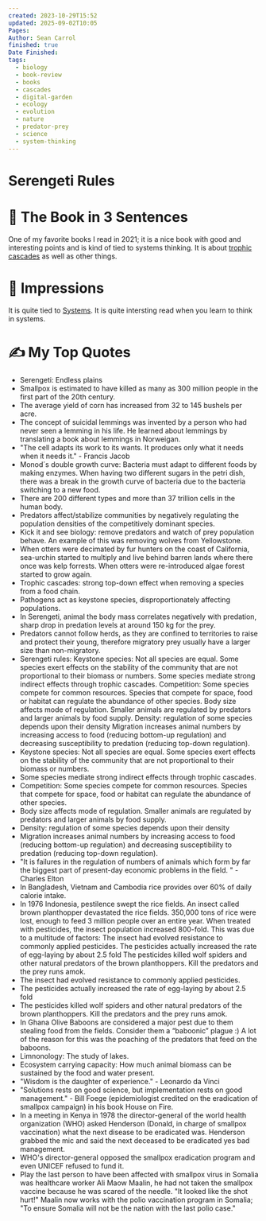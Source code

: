 ```yaml
---
created: 2023-10-29T15:52
updated: 2025-09-02T10:05
Pages:
Author: Sean Carrol
finished: true
Date Finished:
tags:
  - biology
  - book-review
  - books
  - cascades
  - digital-garden
  - ecology
  - evolution
  - nature
  - predator-prey
  - science
  - system-thinking
---
```

# Serengeti Rules


# 🚀 The Book in 3 Sentences
One of my favorite books I read in 2021; it is a nice book with good and interesting points and is kind of tied to systems thinking.  It is about [trophic cascades](https://www.britannica.com/science/trophic-cascade) as well as other things. 


# 🎨 Impressions
It is quite tied to [Systems](../../../../Thinking/Systems.md). It is quite intersting read when you learn to think in systems. 


# ✍️ My Top  Quotes

- Serengeti: Endless plains
- Smallpox is estimated to have killed as many as 300 million people in the first part of the 20th century.
- The average yield of corn has increased from 32 to 145 bushels per acre.
- The concept of suicidal lemmings was invented by a person who had never seen a lemming in his life. He learned about lemmings by translating a book about lemmings in Norweigan.
- "The cell adapts its work to its wants. It produces only what it needs when it needs it." - Francis Jacob
- Monod´s double growth curve:  Bacteria must adapt to different foods by making enzymes. When having two different sugars in the petri dish, there was a break in the growth curve of bacteria due to the bacteria switching to a new food.
- There are 200 different types and more than 37 trillion cells in the human body.
- Predators affect/stabilize communities by negatively regulating the population densities of the competitively dominant species.
- Kick it and see biology: remove predators and watch of prey population behave. An example of this was removing wolves from Yellowstone.
- When otters were decimated by fur hunters on the coast of California, sea-urchin started to multiply and live behind barren lands where there once was kelp forrests. When otters were re-introduced algae forest started to grow again.
- Trophic cascades: strong top-down effect when removing a species from a food chain.
- Pathogens act as keystone species, disproportionately affecting populations.
- In Serengeti, animal the body mass correlates negatively with predation, sharp drop in predation levels at around 150 kg for the prey.
- Predators cannot follow herds, as they are confined to territories to raise and protect their young, therefore migratory prey usually have a larger size than non-migratory.
- Serengeti rules: 
Keystone species: Not all species are equal. Some species exert effects on the stability of the community that are not proportional to their biomass or numbers.
Some species mediate strong indirect effects through trophic cascades.
Competition: Some species compete for common resources. Species that compete for space, food or habitat can regulate the abundance of other species.
Body size affects mode of regulation. Smaller animals are regulated by predators and larger animals by food supply.
Density: regulation of some species depends upon their density
Migration increases animal numbers by increasing access to food (reducing bottom-up regulation) and decreasing susceptibility to predation (reducing top-down regulation).
- Keystone species: Not all species are equal. Some species exert effects on the stability of the community that are not proportional to their biomass or numbers.
- Some species mediate strong indirect effects through trophic cascades.
- Competition: Some species compete for common resources. Species that compete for space, food or habitat can regulate the abundance of other species.
- Body size affects mode of regulation. Smaller animals are regulated by predators and larger animals by food supply.
- Density: regulation of some species depends upon their density
- Migration increases animal numbers by increasing access to food (reducing bottom-up regulation) and decreasing susceptibility to predation (reducing top-down regulation).
- "It is failures in the regulation of numbers of animals which form by far the biggest part of present-day economic problems in the field. " - Charles Elton
- In Bangladesh, Vietnam and Cambodia rice provides over 60% of daily calorie intake.
- In 1976 Indonesia, pestilence swept the rice fields. An insect called brown planthopper devastated the rice fields. 350,000 tons of rice were lost, enough to feed 3 million people over an entire year. When treated with pesticides, the insect population increased 800-fold. This was due to a multitude of factors: 
The insect had evolved resistance to commonly applied pesticides.
The pesticides actually increased the rate of egg-laying by about 2.5 fold
The pesticides killed wolf spiders and other natural predators of the brown planthoppers. Kill the predators and the prey runs amok.
- The insect had evolved resistance to commonly applied pesticides.
- The pesticides actually increased the rate of egg-laying by about 2.5 fold
- The pesticides killed wolf spiders and other natural predators of the brown planthoppers. Kill the predators and the prey runs amok.
- In Ghana Olive Baboons are considered a major pest due to them stealing food from the fields. Consider them a “baboonic” plague :)
A lot of the reason for this was the poaching of the predators that feed on the baboons.
- Limnonology:  The study of lakes.
- Ecosystem carrying capacity: How much animal biomass can be sustained by the food and water present.
- "Wisdom is the daughter of experience." - Leonardo da Vinci
- "Solutions rests on good science, but implementation rests on good management." - Bill Foege (epidemiologist credited on the eradication of smallpox campaign) in his book House on Fire.
- In a meeting in Kenya in 1978 the director-general of the world health organization (WHO) asked Henderson (Donald, in charge of smallpox vaccination) what the next disease to be eradicated was. Henderson grabbed the mic and said the next deceased to be eradicated yes bad management.
- WHO's director-general opposed the smallpox eradication program and even UNICEF refused to fund it.
- Play the last person to have been affected with smallpox virus in Somalia was healthcare worker Ali Maow Maalin, he had not taken the smallpox vaccine because he was scared of the needle. "It looked like the shot hurt!" Maalin now works with the polio vaccination program in Somalia; "To ensure Somalia will not be the nation with the last polio case."
